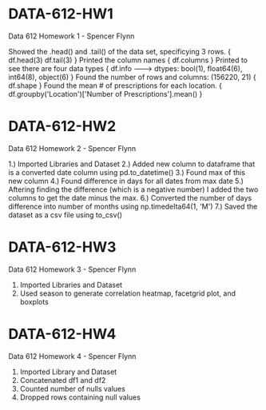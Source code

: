 # DATA-612-HW1
Data 612 Homework 1 - Spencer Flynn

Showed the .head() and .tail() of the data set, specificying 3 rows. { df.head(3) df.tail(3) }
Printed the column names { df.columns }
Printed to see there are four data types { df.info ---> dtypes: bool(1), float64(6), int64(8), object(6) }
Found the number of rows and columns: (156220, 21) { df.shape }
Found the mean # of prescriptions for each location. { df.groupby('Location')['Number of Prescriptions'].mean() }


# DATA-612-HW2
Data 612 Homework 2 - Spencer Flynn

1.) Imported Libraries and Dataset
2.) Added new column to dataframe that is a converted date column using pd.to_datetime()
3.) Found max of this new column
4.) Found difference in days for all dates from max date
5.) Aftering finding the difference (which is a negative number) I added the two columns to get the date minus the max.
6.) Converted the number of days difference into number of months using np.timedelta64(1, 'M')
7.) Saved the dataset as a csv file using to_csv()

# DATA-612-HW3
Data 612 Homework 3 - Spencer Flynn

1) Imported Libraries and Dataset
2) Used season to generate correlation heatmap, facetgrid plot, and boxplots


# DATA-612-HW4
Data 612 Homework 4 - Spencer Flynn

1) Imported Library and Dataset
2) Concatenated df1 and df2
3) Counted number of nulls values
4) Dropped rows containing null values
